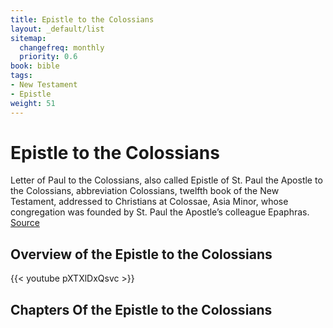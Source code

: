 ```yaml
---
title: Epistle to the Colossians
layout: _default/list
sitemap:
  changefreq: monthly
  priority: 0.6
book: bible
tags:
- New Testament
- Epistle
weight: 51
---
```

# Epistle to the Colossians

Letter of Paul to the Colossians, also called Epistle of St. Paul the Apostle to the Colossians, abbreviation Colossians, twelfth book of the New Testament, addressed to Christians at Colossae, Asia Minor, whose congregation was founded by St. Paul the Apostle’s colleague Epaphras. 
[Source](https://www.britannica.com/topic/The-Letter-of-Paul-to-the-Colossians)

## Overview of the Epistle to the Colossians
{{< youtube pXTXlDxQsvc >}}

## Chapters Of the Epistle to the Colossians

